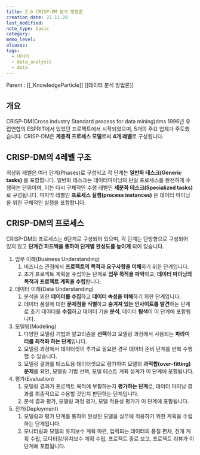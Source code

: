 ```yaml
---
title: 2_b CRISP-DM 분석 방법론
creation_date: 22.11.28
last_modified: 
note_type: basic
category: 
memo_level: 
aliases: 
tags:
  - 데이터
  - data_analysis
  - data
---
```


Parent : [[_KnowledgeParticle]]
[[데이터 분석 방법론]]
## 개요

CRISP-DM(Cross industry Standard process for data mining)dms 1996년 유럽연합의 ESPRIT에서 있었던 프로젝트에서 시작되었으며, 5개의 주요 업체가 주도했습니다. CRISP-DM은 **계층적 프로세스 모델**로써 **4개 레벨**로 구성됩니다.

## CRISP-DM의 4레벨 구조

최상위 레벨은 여러 단계(Phases)로 구성되고 각 단계는 **일반화 테스크(Generic tasks)** 를 포함합니다. 
일반화 테스크는 데이터마이닝의 단일 프로세스를 완전하게 수행하는 단위이며, 이는 다시 구체적인 수행 레벨인 **세분화 테스크(Specialized tasks)** 로 구성됩니다.
마지막 레벨인 **프로세스 실행(process instances)** 은 데이터 마이닝을 위한 구체적인 실행을 포함합니다.

## CRISP-DM의 프로세스

CRISP-DM의 프로세스는 6단계로 구성되어 있으며, 각 단계는 단방향으로 구성되어 있지 않고 **단계간 피드백을 통하여 단계별 완성도를 높이게** 되어 있습니다.

1. 업무 이해(Business Understanding)
	1. 비즈니스 관점에서 **프로젝트의 목적과 요구사항을 이해**하기 위한 단계입니다.
	2. 초기 프로젝트 계획을 수립하는 단계로 **업무 목적을 파악**하고, **데이터 마이닝의 목적과 프로젝트 계획을 수립**합니다.
2. 데이터 이해(Data Understanding)
	1. 분석을 위한 **데이터를 수집**하고 **데이터 속성을 이해**하기 위한 단계입니다.
	2. 데이터 품질에 대한 **문제점을 식별**하고 **숨겨져 있는 인사이트를 발견**하는 단계로 초기 데이터를 **수집**하고 데이터 기술 **분석**, 데이터 **탐색**이 이 단계에 포함됩니다.
3. 모델링(Modeling)
	1. 다양한 모델링 기법과 알고리즘을 **선택**하고 모델링 과정에서 사용되는 **파라미터를 최적화 하는 단계**입니다.
	2. 모델링 과정에서 데이터셋이 추가로 필요한 경우 데이터 준비 단계를 반복 수행핼 수 있습니다.
	3. 모델링 결과를 테스트용 데이터셋으로 평가하여 모델의 **과적합(over-fitting)문제**를 확인, 모델링 기법 선택, 모델 테스트 계획 설계가 이 단계에 포함됩니다.
4. 평가(Evaluation)
	1. 모델링 결과가 프로젝트 목적에 부합하는지 **평가하는 단계**로, 데이터 마이닝 결과를 최종적으로 수용할 것인지 판단하는 단계입니다. 
	2. 분석 결과 평가, 모델링 과정 평가, 모델 적용성 평가가 이 단계에 포함됩니다.
5. 전개(Deployment)
	1. 모델링과 평가 단계를 통하여 완성된 모델을 실무에 적용하기 위한 계획을 수립하는 단계입니다. 
	2. 모니터링과 모델의 유지보수 계획 마련, 입력되는 데이터의 품질 편차, 전개 계획 수립, 모디터링/유지보수 계획 수립, 프로젝트 종료 보고, 프로젝트 리뷰가 이 단계에 포함됩니다.